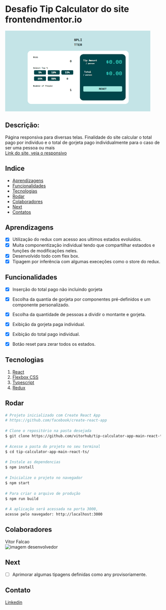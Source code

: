 # Desafio Tip Calculator do site frontendmentor.io
<img width=470 src="src/outros/images/tipcalculator.gif">

## Descrição:
Página responsiva para diversas telas. Finalidade do site calcular o total pago por individuo e o total de gorjeta pago individualmente para o caso de ser uma pessoa ou mais\
<a href="https://femtipcalculator.netlify.app/">Link do site, veja o responsivo</a>


## Indice
- <a href="#aprendizagens">Aprendizagens</a>
- <a href="#funcionalidades"> Funcionalidades </a>
- <a href="#tecnologias"> Tecnologias </a>
- <a href="#rodar"> Rodar </a>
- <a href="#colaboradores"> Colaboradores </a>
- <a href="#next"> Next </a>
- <a href="#contato"> Contatos </a>

## Aprendizagens
- [x] Utilização do redux com acesso aos ultimos estados evoluidos.
- [x] Muita componentização individual tendo que compartilhar estaodos e funções de modificações neles.
- [x] Desenvolvido todo com flex box.
- [x] Tipagem por inferência com algumas execeções como o store do redux.

## Funcionalidades
- [x] Inserção do total pago não incluindo gorjeta
- [x] Escolha da quantia de gorjeta por componentes pré-definidos e um componente personalizado.
- [x] Escolha da quantidade de pessoas a dividir o montante e gorjeta.
- [x] Exibição da gorjeta paga individual.
- [x] Exibição do total pago individual.
- [x] Botão reset para zerar todos os estados.


## Tecnologias
1. [React](https://pt-br.reactjs.org)
2. [Flexbox CSS](https://developer.mozilla.org/pt-BR/docs/Web/CSS/CSS_Flexible_Box_Layout/Basic_Concepts_of_Flexbox/)
3. [Typescript](https://www.typescriptlang.org/docs/)
4. [Redux](https://https://redux.js.org/)

## Rodar
```bash
# Projeto inicializado com Create React App
# https://github.com/facebook/create-react-app

# Clone o repositório na pasta desejada
$ git clone https://github.com/vitorhub/tip-calculator-app-main-react-ts.git

# Acesse a pasta do projeto no seu terminal
$ cd tip-calculator-app-main-react-ts/

# Instale as dependencias
$ npm install

# Inicialize o projeto no navegador
$ npm start

# Para criar o arquivo de produção
$ npm run build

# A aplicação será acessada na porta 3000,
acesse pelo navegador: http://localhost:3000
```

## Colaboradores
Vitor Falcao\
<img style="width: 100px" src="https://avatars.githubusercontent.com/u/29690449?v=4" alt="imagem desenvolvedor">

## Next
- [ ] Aprimorar algumas tipagens definidas como any provisoriamente.

## Contato
<a href="https://www.linkedin.com/in/vitorfalcaodesenvolvedor/"> Linkedin </a>
